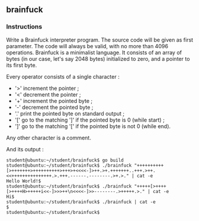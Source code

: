 ## brainfuck

### Instructions

Write a Brainfuck interpreter program.
The source code will be given as first parameter.
The code will always be valid, with no more than 4096 operations.
Brainfuck is a minimalist language. It consists of an array of bytes
(in our case, let's say 2048 bytes) initialized to zero,
and a pointer to its first byte.

Every operator consists of a single character :
- '>' increment the pointer ;
- '<' decrement the pointer ;
- '+' increment the pointed byte ;
- '-' decrement the pointed byte ;
- '.' print the pointed byte on standard output ;
- '[' go to the matching ']' if the pointed byte is 0 (while start) ;
- ']' go to the matching '[' if the pointed byte is not 0 (while end).

Any other character is a comment.

And its output :

```console
student@ubuntu:~/student/brainfuck$ go build
student@ubuntu:~/student/brainfuck$ ./brainfuck "++++++++++[>+++++++>++++++++++>+++>+<<<<-]>++.>+.+++++++..+++.>++.<<+++++++++++++++.>.+++.------.--------.>+.>." | cat -e
Hello World!$
student@ubuntu:~/student/brainfuck$ ./brainfuck "+++++[>++++[>++++H>+++++i<<-]>>>++\n<<<<-]>>--------.>+++++.>." | cat -e
Hi$
student@ubuntu:~/student/brainfuck$ ./brainfuck | cat -e
$
student@ubuntu:~/student/brainfuck$
```

